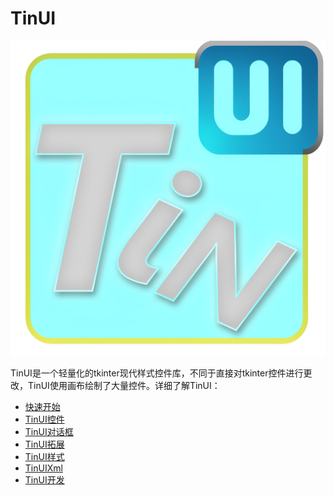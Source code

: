 # TinUI

![](https://github.com/Smart-Space/TinUI/raw/main/image/LOGO.png)

TinUI是一个轻量化的tkinter现代样式控件库，不同于直接对tkinter控件进行更改，TinUI使用画布绘制了大量控件。详细了解TinUI：

- [快速开始](./start)
- [TinUI控件](./controls)
- [TinUI对话框](./dialogs)
- [TinUI拓展](./extension)
- [TinUI样式](./uitheme)
- [TinUIXml](./uixml)
- [TinUI开发](./develop)

